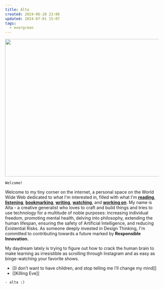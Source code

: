 ```yaml
---
title: Alta
created: 2024-06-28 23:06
updated: 2024-07-01 15:07
tags:
  - evergreen
---
```


<img src=".altabanner.svg" width="1200px" height="450px">

```poetry
Welcome!
```

Welcome to my tiny corner on the internet, a personal space on the World Wide Web dedicated to what I'm interested in, filled with what I'm **[reading](https://altaficial.com/mosaic)**, **[listening](https://altaficial.com/mosaic)**, **[bookmarking](https://altaficial.com/mosaic)**, **[writing](https://altaficial.com/writings)**, **[watching](https://altaficial.com/mosaic)**, and **[working on](https://altaficial.com/projects)**. My name is Alta - a creative generalist who loves to craft and build things and tries to use technology for a multitude of noble purposes: increasing individual freedom, promoting mental health, delving into philosophy, extending the human lifespan, ensuring the safety of Artificial Intelligence, and reducing Existential Risks. As someone deeply invested in Design Thinking, I'm committed to contributing towards a future marked by **Responsible Innovation.**

My daydream lately is trying to figure out how to crack the human brain to make learning as irresistible as scrolling through Instagram and as easy as binge-watching your favorite shows.

- [[I don’t want to have children, and stop telling me I’ll change my mind]]
- [[Killing Eve]]

```poetry
- alta :)
```